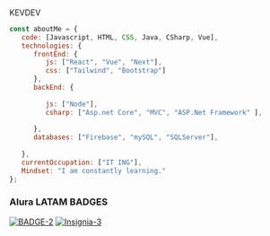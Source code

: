 ###
KEVDEV

```javascript
const aboutMe = {
   code: [Javascript, HTML, CSS, Java, CSharp, Vue],
   technologies: {
      frontEnd: {
         js: ["React", "Vue", "Next"],
         css: ["Tailwind", "Bootstrap"]
      },
      backEnd: {
        
         js: ["Node"],
         csharp: ["Asp.net Core", "MVC", "ASP.Net Framework" ],
         
      },
      databases: ["Firebase", "mySQL", "SQLServer"],
      
   },
   currentOccupation: ["IT ING"],
   Mindset: "I am constantly learning."
};
```
### Alura LATAM BADGES
<a href='https://postimg.cc/c6bMjvxj' target='_blank'><img src='https://i.postimg.cc/c6bMjvxj/BADGE-2.png' border='0' alt='BADGE-2'/></a>
<a href='https://postimg.cc/BPLDsCSz' target='_blank'><img src='https://i.postimg.cc/BPLDsCSz/Insignia-3.png' border='0' alt='Insignia-3'/></a>

